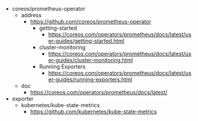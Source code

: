 - coreos/prometheus-operator
    - address
        - https://github.com/coreos/prometheus-operator
            - getting-started
                - https://coreos.com/operators/prometheus/docs/latest/user-guides/getting-started.html
            - cluster-monitoring
                - https://coreos.com/operators/prometheus/docs/latest/user-guides/cluster-monitoring.html
            - Running Exporters
                - https://coreos.com/operators/prometheus/docs/latest/user-guides/running-exporters.html
    - doc
        - https://coreos.com/operators/prometheus/docs/latest/
- exporter
    - kubernetes/kube-state-metrics
        - https://github.com/kubernetes/kube-state-metrics